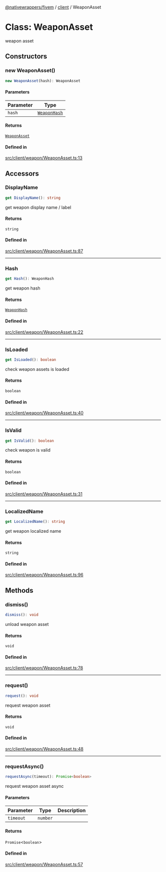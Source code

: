 [@nativewrappers/fivem](../../README.md) / [client](../README.md) / WeaponAsset

# Class: WeaponAsset

weapon asset

## Constructors

### new WeaponAsset()

```ts
new WeaponAsset(hash): WeaponAsset
```

#### Parameters

| Parameter | Type |
| ------ | ------ |
| `hash` | [`WeaponHash`](../enumerations/WeaponHash.md) |

#### Returns

[`WeaponAsset`](WeaponAsset.md)

#### Defined in

[src/client/weapon/WeaponAsset.ts:13](https://github.com/nativewrappers/fivem/blob/87bcb6b348baa538f549670f784fcd3ed14240d8/src/client/weapon/WeaponAsset.ts#L13)

## Accessors

### DisplayName

```ts
get DisplayName(): string
```

get weapon display name / label

#### Returns

`string`

#### Defined in

[src/client/weapon/WeaponAsset.ts:87](https://github.com/nativewrappers/fivem/blob/87bcb6b348baa538f549670f784fcd3ed14240d8/src/client/weapon/WeaponAsset.ts#L87)

***

### Hash

```ts
get Hash(): WeaponHash
```

get weapon hash

#### Returns

[`WeaponHash`](../enumerations/WeaponHash.md)

#### Defined in

[src/client/weapon/WeaponAsset.ts:22](https://github.com/nativewrappers/fivem/blob/87bcb6b348baa538f549670f784fcd3ed14240d8/src/client/weapon/WeaponAsset.ts#L22)

***

### IsLoaded

```ts
get IsLoaded(): boolean
```

check weapon assets is loaded

#### Returns

`boolean`

#### Defined in

[src/client/weapon/WeaponAsset.ts:40](https://github.com/nativewrappers/fivem/blob/87bcb6b348baa538f549670f784fcd3ed14240d8/src/client/weapon/WeaponAsset.ts#L40)

***

### IsValid

```ts
get IsValid(): boolean
```

check weapon is valid

#### Returns

`boolean`

#### Defined in

[src/client/weapon/WeaponAsset.ts:31](https://github.com/nativewrappers/fivem/blob/87bcb6b348baa538f549670f784fcd3ed14240d8/src/client/weapon/WeaponAsset.ts#L31)

***

### LocalizedName

```ts
get LocalizedName(): string
```

get weapon localized name

#### Returns

`string`

#### Defined in

[src/client/weapon/WeaponAsset.ts:96](https://github.com/nativewrappers/fivem/blob/87bcb6b348baa538f549670f784fcd3ed14240d8/src/client/weapon/WeaponAsset.ts#L96)

## Methods

### dismiss()

```ts
dismiss(): void
```

unload weapon asset

#### Returns

`void`

#### Defined in

[src/client/weapon/WeaponAsset.ts:78](https://github.com/nativewrappers/fivem/blob/87bcb6b348baa538f549670f784fcd3ed14240d8/src/client/weapon/WeaponAsset.ts#L78)

***

### request()

```ts
request(): void
```

request weapon asset

#### Returns

`void`

#### Defined in

[src/client/weapon/WeaponAsset.ts:48](https://github.com/nativewrappers/fivem/blob/87bcb6b348baa538f549670f784fcd3ed14240d8/src/client/weapon/WeaponAsset.ts#L48)

***

### requestAsync()

```ts
requestAsync(timeout): Promise<boolean>
```

request weapon asset async

#### Parameters

| Parameter | Type | Description |
| ------ | ------ | ------ |
| `timeout` | `number` |  |

#### Returns

`Promise`\<`boolean`\>

#### Defined in

[src/client/weapon/WeaponAsset.ts:57](https://github.com/nativewrappers/fivem/blob/87bcb6b348baa538f549670f784fcd3ed14240d8/src/client/weapon/WeaponAsset.ts#L57)
